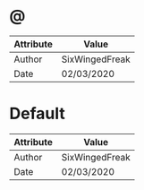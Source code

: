 # @
| Attribute | Value |
| ---  | ---     |
| Author | SixWingedFreak |
| Date | 02/03/2020 |
# Default
| Attribute | Value |
| ---  | ---     |
| Author | SixWingedFreak |
| Date | 02/03/2020 |
